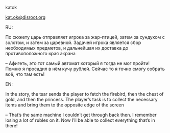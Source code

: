 katok

kat.ok@disroot.org

RU:

По сюжету царь отправляет игрока за жар-птицей, затем за сундуком с золотом, и затем за царевной. Задачей игрока является сбор необходимых предметов, и дальнейшая их доставка до противоположного края экрана

– Афигеть, это тот самый автомат который я тогда не мог пройти! Помню я просадил в нём кучу рублей. Сейчас то я точно смогу собрать всё, что там есть!

EN:

In the story, the tsar sends the player to fetch the firebird, then the chest of gold, and then the princess. The player’s task is to collect the necessary items and bring them to the opposite edge of the screen

– That’s the same machine I couldn’t get through back then. I remember losing a lot of rubles on it. Now I’ll be able to collect everything that’s in there!
